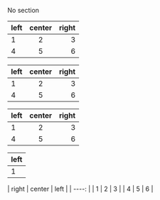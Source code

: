 ﻿No section

| left | center | right |
| ---- | :----: | ----: |
| 1    | 2      | 3     |
| 4    | 5      | 6     |

| left | center | right |
| :--- | :----: | ----: |
| 1    | 2      | 3     |
| 4    | 5      | 6     |

left | center | right
:--- | :----: | ----:
1    | 2      | 3    
4    | 5      | 6    

| left
| ----
| 1

| right | center | left |
| ----: |
| 1     | 2      | 3    |
| 4     | 5      | 6    |